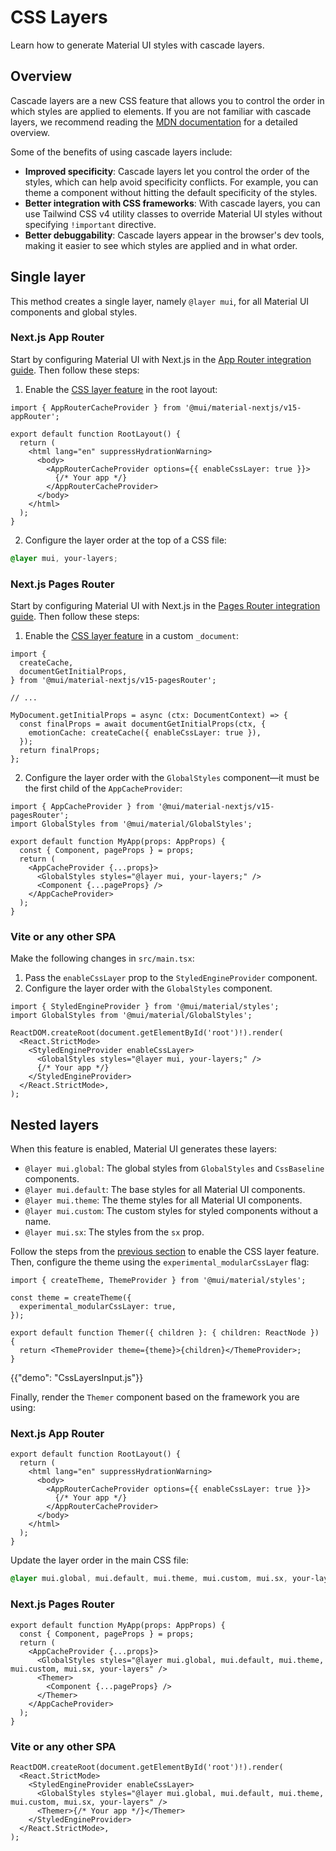 # CSS Layers

<p class="description">Learn how to generate Material UI styles with cascade layers.</p>

## Overview

Cascade layers are a new CSS feature that allows you to control the order in which styles are applied to elements. If you are not familiar with cascade layers, we recommend reading the [MDN documentation](https://developer.mozilla.org/en-US/docs/Web/CSS/Cascade_layers) for a detailed overview.

Some of the benefits of using cascade layers include:

- **Improved specificity**: Cascade layers let you control the order of the styles, which can help avoid specificity conflicts. For example, you can theme a component without hitting the default specificity of the styles.
- **Better integration with CSS frameworks**: With cascade layers, you can use Tailwind CSS v4 utility classes to override Material UI styles without specifying `!important` directive.
- **Better debuggability**: Cascade layers appear in the browser's dev tools, making it easier to see which styles are applied and in what order.

## Single layer

This method creates a single layer, namely `@layer mui`, for all Material UI components and global styles.

### Next.js App Router

Start by configuring Material UI with Next.js in the [App Router integration guide](/material-ui/integrations/nextjs/#app-router).
Then follow these steps:

1. Enable the [CSS layer feature](/material-ui/integrations/nextjs/#using-other-styling-solutions) in the root layout:

```tsx title="src/app/layout.tsx"
import { AppRouterCacheProvider } from '@mui/material-nextjs/v15-appRouter';

export default function RootLayout() {
  return (
    <html lang="en" suppressHydrationWarning>
      <body>
        <AppRouterCacheProvider options={{ enableCssLayer: true }}>
          {/* Your app */}
        </AppRouterCacheProvider>
      </body>
    </html>
  );
}
```

2. Configure the layer order at the top of a CSS file:

```css title="src/app/globals.css"
@layer mui, your-layers;
```

### Next.js Pages Router

Start by configuring Material UI with Next.js in the [Pages Router integration guide](/material-ui/integrations/nextjs/#pages-router).
Then follow these steps:

1. Enable the [CSS layer feature](/material-ui/integrations/nextjs/#configuration-2) in a custom `_document`:

```tsx title="pages/_document.tsx"
import {
  createCache,
  documentGetInitialProps,
} from '@mui/material-nextjs/v15-pagesRouter';

// ...

MyDocument.getInitialProps = async (ctx: DocumentContext) => {
  const finalProps = await documentGetInitialProps(ctx, {
    emotionCache: createCache({ enableCssLayer: true }),
  });
  return finalProps;
};
```

2. Configure the layer order with the `GlobalStyles` component—it must be the first child of the `AppCacheProvider`:

```tsx title="pages/_app.tsx"
import { AppCacheProvider } from '@mui/material-nextjs/v15-pagesRouter';
import GlobalStyles from '@mui/material/GlobalStyles';

export default function MyApp(props: AppProps) {
  const { Component, pageProps } = props;
  return (
    <AppCacheProvider {...props}>
      <GlobalStyles styles="@layer mui, your-layers;" />
      <Component {...pageProps} />
    </AppCacheProvider>
  );
}
```

### Vite or any other SPA

Make the following changes in `src/main.tsx`:

1. Pass the `enableCssLayer` prop to the `StyledEngineProvider` component.
2. Configure the layer order with the `GlobalStyles` component.

```tsx title="main.tsx"
import { StyledEngineProvider } from '@mui/material/styles';
import GlobalStyles from '@mui/material/GlobalStyles';

ReactDOM.createRoot(document.getElementById('root')!).render(
  <React.StrictMode>
    <StyledEngineProvider enableCssLayer>
      <GlobalStyles styles="@layer mui, your-layers;" />
      {/* Your app */}
    </StyledEngineProvider>
  </React.StrictMode>,
);
```

## Nested layers

When this feature is enabled, Material UI generates these layers:

- `@layer mui.global`: The global styles from `GlobalStyles` and `CssBaseline` components.
- `@layer mui.default`: The base styles for all Material UI components.
- `@layer mui.theme`: The theme styles for all Material UI components.
- `@layer mui.custom`: The custom styles for styled components without a name.
- `@layer mui.sx`: The styles from the `sx` prop.

Follow the steps from the [previous section](#single-layer) to enable the CSS layer feature.
Then, configure the theme using the `experimental_modularCssLayer` flag:

```tsx title="src/theme.tsx"
import { createTheme, ThemeProvider } from '@mui/material/styles';

const theme = createTheme({
  experimental_modularCssLayer: true,
});

export default function Themer({ children }: { children: ReactNode }) {
  return <ThemeProvider theme={theme}>{children}</ThemeProvider>;
}
```

{{"demo": "CssLayersInput.js"}}

Finally, render the `Themer` component based on the framework you are using:

### Next.js App Router

```tsx title="src/app/layout.tsx"
export default function RootLayout() {
  return (
    <html lang="en" suppressHydrationWarning>
      <body>
        <AppRouterCacheProvider options={{ enableCssLayer: true }}>
          {/* Your app */}
        </AppRouterCacheProvider>
      </body>
    </html>
  );
}
```

Update the layer order in the main CSS file:

```css title="src/app/globals.css"
@layer mui.global, mui.default, mui.theme, mui.custom, mui.sx, your-layers;
```

### Next.js Pages Router

```tsx title="pages/_app.tsx"
export default function MyApp(props: AppProps) {
  const { Component, pageProps } = props;
  return (
    <AppCacheProvider {...props}>
      <GlobalStyles styles="@layer mui.global, mui.default, mui.theme, mui.custom, mui.sx, your-layers" />
      <Themer>
        <Component {...pageProps} />
      </Themer>
    </AppCacheProvider>
  );
}
```

### Vite or any other SPA

```tsx title="main.tsx"
ReactDOM.createRoot(document.getElementById('root')!).render(
  <React.StrictMode>
    <StyledEngineProvider enableCssLayer>
      <GlobalStyles styles="@layer mui.global, mui.default, mui.theme, mui.custom, mui.sx, your-layers" />
      <Themer>{/* Your app */}</Themer>
    </StyledEngineProvider>
  </React.StrictMode>,
);
```
